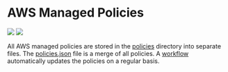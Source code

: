 # AWS Managed Policies

![](https://shields.io/date/1710138612.svg?label=last%20run)
![](https://shields.io/date/1710138612.svg?label=last%20updated)

All AWS managed policies are stored in the [policies](policies) directory into
separate files. The [policies.json](policies/policies.json) file is a merge of
all policies. A [workflow](.github/workflows/list-policies.yaml) automatically
updates the policies on a regular basis.
